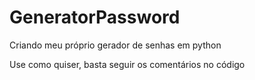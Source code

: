 # GeneratorPassword
Criando meu próprio gerador de senhas em python

Use como quiser, basta seguir os comentários no código